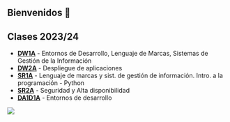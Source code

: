 ## Bienvenidos 👋

<!-- [![Joanh](img/joanh.png)](https://joanh.netlify.app/) -->

## Clases 2023/24

- [**DW1A**](https://github.com/DW1A) - Entornos de Desarrollo, Lenguaje de Marcas, Sistemas de Gestión de la Información
- [**DW2A**](https://github.com/DW2A) - Despliegue de aplicaciones
- [**SR1A**](https://github.com/SR1Agrupo) - Lenguaje de marcas y sist. de gestión de información. Intro. a la programación - Python
- [**SR2A**](https://github.com/SR2A) - Seguridad y Alta disponibilidad
- [**DA1D1A**](https://github.com/DA1D1A23) - Entornos de desarrollo

![](https://komarev.com/ghpvc/?username=joanh&color=green)
